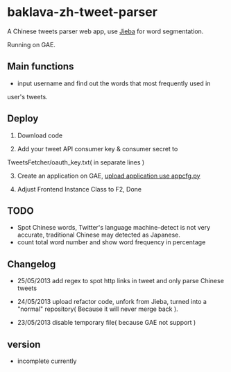 baklava-zh-tweet-parser
=========

A Chinese tweets parser web app, use [Jieba] for word segmentation.

Running on GAE.

Main functions
-------------
  - input username and find out the words that most frequently used in 
  
  user's tweets.


Deploy
------
  1. Download code

  2. Add your tweet API consumer key & consumer secret to 
  
  TweetsFetcher/oauth_key.txt( in separate lines )
  
  3. Create an application on GAE, [upload application use appcfg.py] 
  
  4. Adjust Frontend Instance Class to F2, Done

TODO
---------
  - Spot Chinese words, Twitter's language machine-detect is not very accurate, traditional Chinese may detected as Japanese.
  - count total word number and show word frequency in percentage

Changelog
---------
  - 25/05/2013 add regex to spot http links in tweet and only parse Chinese tweets

  - 24/05/2013 upload refactor code, unfork from Jieba, turned into 
  a "normal" repository( Because it will never merge back ).
  
  - 23/05/2013 disable temporary file( because GAE not support )

version
-------
  - incomplete currently
    
[Jieba]: https://github.com/fxsjy/jieba
[upload application use appcfg.py]: https://developers.google.com/appengine/docs/python/gettingstartedpython27/uploading
